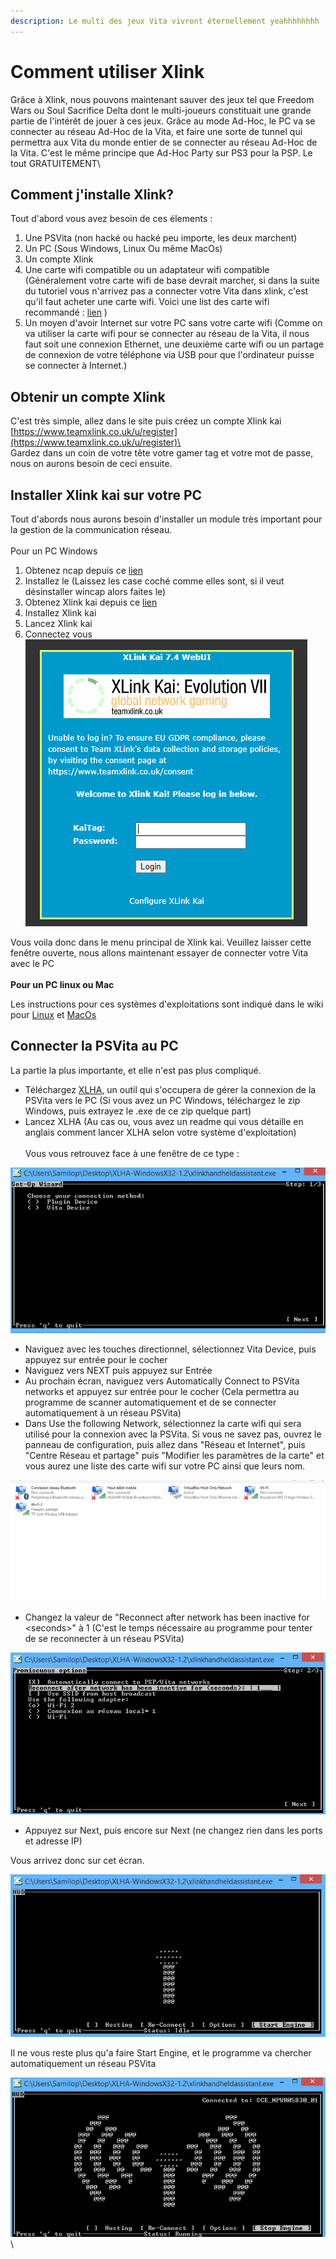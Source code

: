 ```yaml
---
description: Le multi des jeux Vita vivront éternellement yeahhhhhhhh
---
```


# Comment utiliser Xlink

Grâce à Xlink, nous pouvons maintenant sauver des jeux tel que Freedom Wars ou Soul Sacrifice Delta dont le multi-joueurs constituait une grande partie de l'intérêt de jouer à ces jeux. Grâce au mode Ad-Hoc, le PC va se connecter au réseau Ad-Hoc de la Vita, et faire une sorte de tunnel qui permettra aux Vita du monde entier de se connecter au réseau Ad-Hoc de la Vita.  C'est le même principe que Ad-Hoc Party sur PS3 pour la PSP. Le tout GRATUITEMENT\




## Comment j'installe Xlink?

Tout d'abord vous avez besoin de ces élements :&#x20;

1. Une PSVita (non hacké ou hacké peu importe, les deux marchent)
2. Un PC (Sous Windows, Linux Ou même MacOs)
3. Un compte Xlink
4. Une carte wifi compatible ou un adaptateur wifi compatible (Généralement votre carte wifi de base devrait marcher, si dans la suite du tutoriel vous n'arrivez pas a connecter votre Vita dans xlink, c'est qu'il faut acheter une carte wifi. Voici une list des carte wifi recommandé : [lien](https://www.teamxlink.co.uk/wiki/PSP\_WiFi\_Adapters) )
5. Un moyen d'avoir Internet sur votre PC sans votre carte wifi (Comme on va utiliser la carte wifi pour se connecter au réseau de la Vita, il nous faut soit une connexion Ethernet, une deuxième carte wifi ou un partage de connexion de votre téléphone via USB pour que l'ordinateur puisse se connecter à Internet.)

## Obtenir un compte Xlink&#x20;

C'est très simple, allez dans le site puis créez un compte Xlink kai\
[https://www.teamxlink.co.uk/u/register](https://www.teamxlink.co.uk/u/register)\
\
Gardez dans un coin de votre tête votre gamer tag et votre mot de passe, nous on aurons besoin de ceci ensuite.

## Installer Xlink kai sur votre PC

Tout d'abords nous aurons besoin d'installer un module très important pour la gestion de la communication réseau. \
\
Pour un PC Windows

1. Obtenez ncap depuis ce [lien](https://nmap.org/npcap/dist/npcap-1.31.exe)&#x20;
2. Installez le (Laissez les case coché comme elles sont, si il veut désinstaller wincap alors faites le)
3. Obtenez Xlink kai depuis ce [lien](https://www.teamxlink.co.uk/go?c=download)
4. Installez Xlink kai
5. Lancez Xlink kai
6. Connectez vous \
   ![](<../.gitbook/assets/image (21).png>)

Vous voila donc dans le menu principal de Xlink kai. Veuillez laisser cette fenêtre ouverte, nous allons maintenant essayer de connecter votre Vita avec le PC\
\
**Pour un PC linux ou Mac**

Les instructions pour ces systèmes d'exploitations sont indiqué dans le wiki pour [Linux](https://www.teamxlink.co.uk/wiki/Installing\_on\_Raspberry\_Pi) et [MacOs](https://www.teamxlink.co.uk/wiki/Installing\_on\_macOS)

## Connecter la PSVita au PC

La partie la plus importante, et elle n'est pas plus compliqué.



* Téléchargez [XLHA](https://github.com/codedwrench/xlinkhandheldassistant/releases/tag/REL\_1\_2), un outil qui s'occupera de gérer la connexion de la PSVita vers le PC (Si vous avez un PC Windows, téléchargez le zip Windows, puis extrayez le .exe de ce zip quelque part)
* Lancez XLHA (Au cas ou, vous avez un readme qui vous détaille en anglais comment lancer XLHA selon votre système d'exploitation)\
  \
  Vous vous retrouvez face à une fenêtre de ce type :&#x20;



![Ca fait très hackeur tout ça](<../.gitbook/assets/image (17).png>)

* Naviguez avec les touches directionnel, sélectionnez Vita Device, puis appuyez sur entrée pour le cocher
* Naviguez vers NEXT puis appuyez sur Entrée
* Au prochain écran, naviguez vers Automatically Connect to PSVita networks et appuyez sur entrée pour le cocher (Cela permettra au programme de scanner automatiquement et de se connecter automatiquement à un réseau PSVita)
* Dans Use the following Network, sélectionnez la carte wifi qui sera utilisé pour la connexion avec la PSVita. Si vous ne savez pas, ouvrez le panneau de configuration, puis allez dans "Réseau et Internet", puis "Centre Réseau et partage" puis "Modifier les paramètres de la carte" et vous aurez une liste des carte wifi sur votre PC ainsi que leurs nom.

![J'utilise un adaptateur USB TP-Link pour la Vita donc son nom est Wi-Fi 2](<../.gitbook/assets/image (22).png>)

* Changez la valeur de "Reconnect after network has been inactive for \<seconds>" à 1 (C'est le temps nécessaire au programme pour tenter de se reconnecter à un réseau PSVita)

![Voila à quoi doit ressembler votre écran](<../.gitbook/assets/image (20).png>)

* Appuyez sur Next, puis encore sur Next (ne changez rien dans les ports et adresse IP)

Vous arrivez donc sur cet écran.&#x20;

![Oh le beau champignon](<../.gitbook/assets/image (16).png>)

Il ne vous reste plus qu'a faire Start Engine, et le programme va chercher automatiquement un réseau PSVita



![](<../.gitbook/assets/image (26).png>)\
